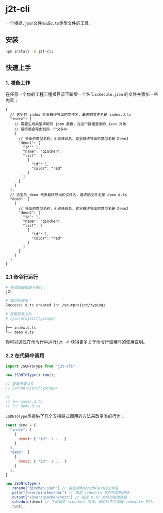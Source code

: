 # j2t-cli

一个根据`.json`文件生成`d.ts`类型文件的工具。

## 安装

```bash
npm install -D j2t-cli
```

## 快速上手

### 1. 准备工作

在任意一个你的工程工程根目录下新增一个名叫`schedule.json` 的文件并添加一些内容：

```json5
{
  // 这里的 index 代表最终导出的文件名，最终的文件名是 index.d.ts
  "index": [
    // 需要生成类型声明的 json 数据，在这个数组里面的 json 对象
    // 最终都会导出到同一个文件中
    {
      // 导出的类型名称，小驼峰命名，这里最终导出的类型名是 Demo1
      "demo1": {
        "id": 1,
        "name": "qinchen",
        "list": [
          {
            "id": 1,
            "color": "red"
          }
        ]
      }
    }
  ],
  // 这里的 demo 代表最终导出的文件名，最终的文件名是 demo.d.ts
  "demo": [
    {
      // 导出的类型名称，小驼峰命名，这里最终导出的类型名是 Demo2
      "demo2": {
        "id": 1,
        "name": "qinchen",
        "list": [
          {
            "id": 1,
            "color": "red"
          }
        ]
      }
    }
  ]
}
```

### 2.1 命令行运行

```bash
# 在项目根目录下执行：
j2t

# 成功后提示：
Success! d.ts created in: /yourproject/typings

# 查看目录文件
# /yourproject/typings/
.
├── index.d.ts
└── demo.d.ts

```

你可以通过在命令行中运行`j2t -h` 获得更多关于命令行调用时的使用说明。

### 2.2 在代码中调用

```js
import JSONToType from "j2t-cli"

new JSONToType().run();

// 查看目录文件
// /yourproject/typings/

// .
// ├── index.d.ts
// └── demo.d.ts
```

`JSONToType`类提供了几个支持链式调用的方法来改变类的行为：

```js
const demo = {
  "index": [
    {
      demo1: { "id": 1 ... }
    }
  ],
  "demo": [
    {
      demo2: { "id": 1 ... }
    }
  ],
}

new JSONToType()
  .rename("qinchen.json") // 指定读取schedule时的文件名
  .path("/User/qinchen/doc") // 指定 schedule 文件的提取路径
  .output("/User/qinchen/test") // 指定 d.ts 文件的输出路径
  .schedule(demo) // 手动指定 schedule 内容，调用后不会读取 schedule 文件。
  .run();
```

